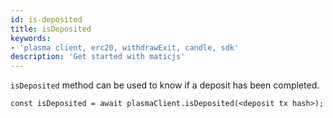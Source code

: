 ```yaml
---
id: is-deposited
title: isDeposited
keywords: 
- 'plasma client, erc20, withdrawExit, candle, sdk'
description: 'Get started with maticjs'
---
```


`isDeposited` method can be used to know if a deposit has been completed.

```
const isDeposited = await plasmaClient.isDeposited(<deposit tx hash>);
```

